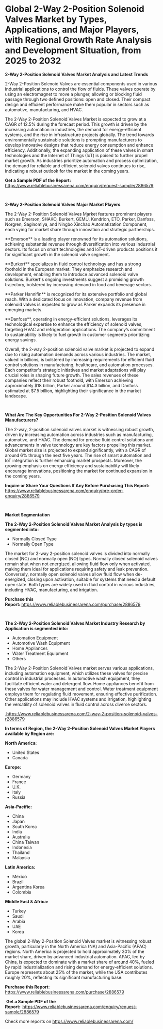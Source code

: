 <p><h1>Global 2-Way 2-Position Solenoid Valves Market by Types, Applications, and Major Players, with Regional Growth Rate Analysis and Development Situation, from 2025 to 2032</h1></p><p><strong>2-Way 2-Position Solenoid Valves Market Analysis and Latest Trends</strong></p>
<p><p>2-Way 2-Position Solenoid Valves are essential components used in various industrial applications to control the flow of fluids. These valves operate by using an electromagnet to move a plunger, allowing or blocking fluid passage through two defined positions: open and closed. Their compact design and efficient performance make them popular in sectors such as automotive, manufacturing, and HVAC.</p><p>The 2-Way 2-Position Solenoid Valves Market is expected to grow at a CAGR of 12.5% during the forecast period. This growth is driven by the increasing automation in industries, the demand for energy-efficient systems, and the rise in infrastructure projects globally. The trend towards environmentally sustainable solutions is prompting manufacturers to develop innovative designs that reduce energy consumption and enhance efficiency. Additionally, the expanding application of these valves in smart technologies and the Internet of Things (IoT) is poised to further propel market growth. As industries prioritize automation and process optimization, the demand for reliable and efficient solenoid valves continues to rise, indicating a robust outlook for the market in the coming years.</p></p>
<p><strong>Get a Sample PDF of the Report:&nbsp;</strong> <a href="https://www.reliablebusinessarena.com/enquiry/request-sample/2886579?utm_campaign=2988&utm_medium=2&utm_source=Github&utm_content=ia&utm_term=13032025&utm_id=2-way-2-position-solenoid-valves">https://www.reliablebusinessarena.com/enquiry/request-sample/2886579</a></p>
<p>&nbsp;</p>
<p><strong>2-Way 2-Position Solenoid Valves Major Market Players</strong></p>
<p><p>The 2-Way 2-Position Solenoid Valves Market features prominent players such as Emerson, SHAKO, Burkert, GEMÜ, Kendrion, ETO, Parker, Danfoss, Norgren, Saginomiya, and Ningbo Xinchao Automatization Component, each vying for market share through innovation and strategic partnerships.</p><p>**Emerson** is a leading player renowned for its automation solutions, achieving substantial revenue through diversification into various industrial sectors. Its focus on smart technologies and IoT-driven products positions it for significant growth in the solenoid valve segment.</p><p>**Burkert** specializes in fluid control technology and has a strong foothold in the European market. They emphasize research and development, enabling them to introduce advanced solenoid valve solutions. Burkert's ongoing investments suggest a promising growth trajectory, bolstered by increasing demand in food and beverage sectors.</p><p>**Parker Hannifin** is recognized for its extensive portfolio and global reach. With a dedicated focus on innovation, company revenue from solenoid valves is expected to grow as Parker expands its presence in emerging markets. </p><p>**Danfoss**, operating in energy-efficient solutions, leverages its technological expertise to enhance the efficiency of solenoid valves, targeting HVAC and refrigeration applications. The company’s commitment to sustainability is likely to fuel growth in customer segments prioritizing energy savings.</p><p>Overall, the 2-way 2-position solenoid valve market is projected to expand due to rising automation demands across various industries. The market, valued in billions, is bolstered by increasing requirements for efficient fluid control solutions in manufacturing, healthcare, and automation processes. Each competitor's strategic initiatives and market adaptations will play crucial roles in shaping future growth. The sales revenues of these companies reflect their robust foothold, with Emerson achieving approximately $18 billion, Parker around $14.3 billion, and Danfoss estimated at $7.5 billion, highlighting their significance in the market landscape.</p></p>
<p>&nbsp;</p>
<p><strong>What Are The Key Opportunities For 2-Way 2-Position Solenoid Valves Manufacturers?</strong></p>
<p><p>The 2-way, 2-position solenoid valves market is witnessing robust growth, driven by increasing automation across industries such as manufacturing, automotive, and HVAC. The demand for precise fluid control solutions and advancements in valve technology are key factors propelling this market. Global market size is projected to expand significantly, with a CAGR of around 6% through the next five years. The rise of smart automation and IoT integration is further enhancing market prospects. Moreover, the growing emphasis on energy efficiency and sustainability will likely encourage innovations, positioning the market for continued expansion in the coming years.</p></p>
<p><strong>Inquire or Share Your Questions If Any Before Purchasing This Report:</strong> <a href="https://www.reliablebusinessarena.com/enquiry/pre-order-enquiry/2886579?utm_campaign=2988&utm_medium=2&utm_source=Github&utm_content=ia&utm_term=13032025&utm_id=2-way-2-position-solenoid-valves">https://www.reliablebusinessarena.com/enquiry/pre-order-enquiry/2886579</a></p>
<p>&nbsp;</p>
<p><strong>Market Segmentation</strong></p>
<p><strong>The 2-Way 2-Position Solenoid Valves Market Analysis by types is segmented into:</strong></p>
<p><ul><li>Normally Closed Type</li><li>Normally Open Type</li></ul></p>
<p><p>The market for 2-way 2-position solenoid valves is divided into normally closed (NC) and normally open (NO) types. Normally closed solenoid valves remain shut when not energized, allowing fluid flow only when activated, making them ideal for applications requiring safety and leak prevention. Conversely, normally open solenoid valves allow fluid flow when de-energized, closing upon activation, suitable for systems that need a default open state. Both types are widely used in fluid control in various industries, including HVAC, manufacturing, and irrigation.</p></p>
<p><strong>Purchase this Report:&nbsp;</strong><a href="https://www.reliablebusinessarena.com/purchase/2886579?utm_campaign=2988&utm_medium=2&utm_source=Github&utm_content=ia&utm_term=13032025&utm_id=2-way-2-position-solenoid-valves">https://www.reliablebusinessarena.com/purchase/2886579</a></p>
<p>&nbsp;</p>
<p><strong>The 2-Way 2-Position Solenoid Valves Market Industry Research by Application is segmented into:</strong></p>
<p><ul><li>Automation Equipment</li><li>Automotive Wash Equipment</li><li>Home Appliances</li><li>Water Treatment Equipment</li><li>Others</li></ul></p>
<p><p>The 2-Way 2-Position Solenoid Valves market serves various applications, including automation equipment, which utilizes these valves for precise control in industrial processes. In automotive wash equipment, they facilitate efficient water and detergent flow. Home appliances benefit from these valves for water management and control. Water treatment equipment employs them for regulating fluid movement, ensuring effective purification. Other applications may include HVAC systems and irrigation, highlighting the versatility of solenoid valves in fluid control across diverse sectors.</p></p>
<p><a href="https://www.reliablebusinessarena.com/2-way-2-position-solenoid-valves-r2886579?utm_campaign=2988&utm_medium=2&utm_source=Github&utm_content=ia&utm_term=13032025&utm_id=2-way-2-position-solenoid-valves">&nbsp;https://www.reliablebusinessarena.com/2-way-2-position-solenoid-valves-r2886579</a></p>
<p><strong>In terms of Region, the 2-Way 2-Position Solenoid Valves Market Players available by Region are:</strong></p>
<p>
    <p> <strong> North America: </strong>
        <ul>
            <li>United States</li>
            <li>Canada</li>
        </ul>
        </p> 
    <p> <strong> Europe: </strong>
        <ul>
            <li>Germany</li>
            <li>France</li>
            <li>U.K.</li>
            <li>Italy</li>
            <li>Russia</li>
        </ul>
        </p> 
    <p> <strong> Asia-Pacific: </strong>
        <ul>
            <li>China</li>
            <li>Japan</li>
            <li>South Korea</li>
            <li>India</li>
            <li>Australia</li>
            <li>China Taiwan</li>
            <li>Indonesia</li>
            <li>Thailand</li>
            <li>Malaysia</li>
        </ul>
        </p> 
    <p> <strong> Latin America: </strong>
        <ul>
            <li>Mexico</li>
            <li>Brazil</li>
            <li>Argentina Korea</li>
            <li>Colombia</li>
        </ul>
        </p> 
    <p> <strong> Middle East & Africa: </strong>
        <ul>
            <li>Turkey</li>
            <li>Saudi</li>
            <li>Arabia</li>
            <li>UAE</li>
            <li>Korea</li>
        </ul>
    </p>
    </p>
<p><p>The global 2-Way 2-Position Solenoid Valves market is witnessing robust growth, particularly in the North America (NA) and Asia-Pacific (APAC) regions. North America is projected to hold approximately 30% of the market share, driven by advanced industrial automation. APAC, led by China, is expected to dominate with a market share of around 40%, fueled by rapid industrialization and rising demand for energy-efficient solutions. Europe represents about 25% of the market, while the USA contributes roughly 20%, reflecting its significant manufacturing base.</p></p>
<p><strong>Purchase this Report: </strong><a href="https://www.reliablebusinessarena.com/purchase/2886579?utm_campaign=2988&utm_medium=2&utm_source=Github&utm_content=ia&utm_term=13032025&utm_id=2-way-2-position-solenoid-valves">https://www.reliablebusinessarena.com/purchase/2886579</a></p>
<p>&nbsp;<strong>Get a Sample PDF of the Report:&nbsp;&nbsp;</strong><a href="https://www.reliablebusinessarena.com/enquiry/request-sample/2886579?utm_campaign=2988&utm_medium=2&utm_source=Github&utm_content=ia&utm_term=13032025&utm_id=2-way-2-position-solenoid-valves">https://www.reliablebusinessarena.com/enquiry/request-sample/2886579</a></p>
<p><strong></strong></p>
<p>Check more reports on <a href="https://www.reliablebusinessarena.com/?utm_campaign=2988&utm_medium=2&utm_source=Github&utm_content=ia&utm_term=13032025&utm_id=2-way-2-position-solenoid-valves">https://www.reliablebusinessarena.com/</a></p>